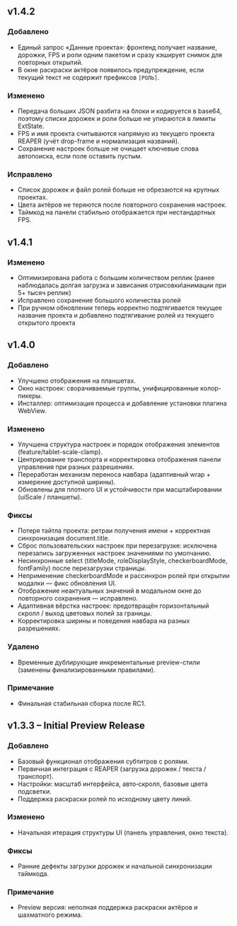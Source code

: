 ## v1.4.2
### Добавлено
- Единый запрос «Данные проекта»: фронтенд получает название, дорожки, FPS и роли одним пакетом и сразу кэширует снимок для повторных открытий.
- В окне раскраски актёров появилось предупреждение, если текущий текст не содержит префиксов `[РОЛЬ]`.

### Изменено
- Передача больших JSON разбита на блоки и кодируется в base64, поэтому списки дорожек и роли больше не упираются в лимиты ExtState.
- FPS и имя проекта считываются напрямую из текущего проекта REAPER (учёт drop-frame и нормализация названий).
- Сохранение настроек больше не очищает ключевые слова автопоиска, если поле оставить пустым.

### Исправлено
- Список дорожек и файл ролей больше не обрезаются на крупных проектах.
- Цвета актёров не теряются после повторного сохранения настроек.
- Таймкод на панели стабильно отображается при нестандартных FPS.

## v1.4.1
### Изменено
- Оптимизирована работа с большим количеством реплик (ранее наблюдалась долгая загрузка и зависания отрисовки\анимации при 5+ тысяч реплик)
- Исправлено сохранение большого количества ролей
- При ручном обновлении теперь корректно подтягивается текущее название проекта и добавлено подтягивание ролей из текущего открытого проекта

## v1.4.0
### Добавлено
- Улучшено отображения на планшетах.
- Окно настроек: сворачиваемые группы, унифицированные колор-пикеры.
- Инсталлер: оптимизация процесса и добавление установки плагина WebView.

### Изменено
- Улучшена структура настроек и порядок отображения элементов (feature/tablet-scale-clamp).
- Центрирование транспорта и корректировка отображения панели управления при разных разрешениях.
- Переработан механизм переноса навбара (адаптивный wrap + измерение доступной ширины).
- Обновлены для плотного UI и устойчивости при масштабировании (uiScale / планшеты).

### Фиксы
- Потеря тайтла проекта: ретраи получения имени + корректная синхронизация document.title.
- Сброс пользовательских настроек при перезагрузке: исключена перезапись загруженных настроек значениями по умолчанию.
- Несинхронные select (titleMode, roleDisplayStyle, checkerboardMode, fontFamily) после перезагрузки страницы.
- Неприменение checkerboardMode и рассинхрон ролей при открытии модалки — фикс обновления UI.
- Отображение неактуальных значений в модальном окне до повторного сохранения — исправлено.
- Адаптивная вёрстка настроек: предотвращён горизонтальный скролл / выход цветовых полей за границы.
- Корректировка ширины и поведения навбара на разных разрешениях.

### Удалено
- Временные дублирующие инкрементальные preview-стили (заменены финализированными правилами).

### Примечание
- Финальная стабильная сборка после RC1.

## v1.3.3 – Initial Preview Release
### Добавлено
- Базовый функционал отображения субтитров с ролями.
- Первичная интеграция с REAPER (загрузка дорожек / текста / транспорт).
- Настройки: масштаб интерфейса, авто‑скролл, базовые цвета подсветки.
- Поддержка раскраски ролей по исходному цвету линий.

### Изменено
- Начальная итерация структуры UI (панель управления, окно текста).

### Фиксы
- Ранние дефекты загрузки дорожек и начальной синхронизации таймкода.

### Примечание
- Preview версия: неполная поддержка раскраски актёров и шахматного режима.
